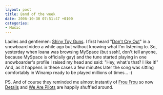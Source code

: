 ```yaml
---
layout: post
title: Band of the week
date: 2006-10-30 07:51:47 +0100
categories:
- Music
---
```

Ladies and gentlemen: <a href="http://www.shinytoyguns.com">Shiny Toy Guns</a>. I first heard "<a href="http://www.shinytoyguns.com/wordpress/?p=27">Don't Cry Out</a>" in a snowboard video a while ago but without knowing what I'm listening to. So, yesterday when Ioana was browsing MySpace (but sssh!, don't tell anyone, because MySpace is officially gay) and the tune started playing in one snowboarder's profile I raised my head and said: "Hey, what's that? I like it!" And, as it happens in these cases a few minutes later the song was sitting comfortably in Winamp ready to be played millions of times... :)

PS. And of course they reminded me almost instantly of <a href="http://www.froufrou.net/">Frou Frou</a> so now <a href="http://en.wikipedia.org/wiki/Details_%28album%29">Details</a> and <a href="http://en.wikipedia.org/wiki/We_Are_Pilots_%28v2%29">We Are Pilots</a> are happily shuffled around.
